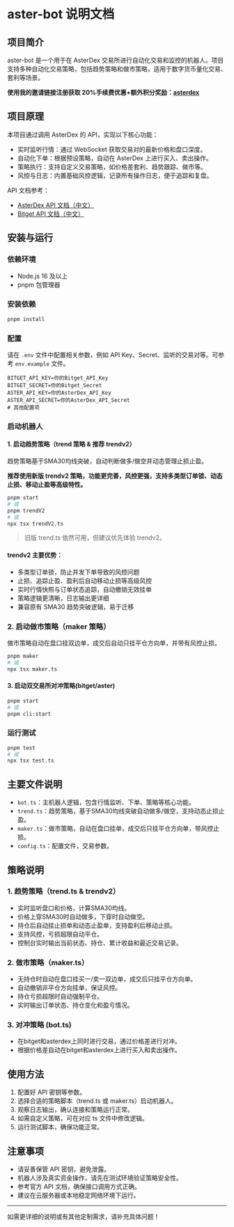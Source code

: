 # aster-bot 说明文档

## 项目简介

aster-bot 是一个用于在 AsterDex 交易所进行自动化交易和监控的机器人。项目支持多种自动化交易策略，包括趋势策略和做市策略，适用于数字货币量化交易、套利等场景。

**使用我的邀请链接注册获取 20%手续费优惠+额外积分奖励：[asterdex](https://www.asterdex.com/en/referral/375926)**

## 项目原理

本项目通过调用 AsterDex 的 API，实现以下核心功能：

- 实时监听行情：通过 WebSocket 获取交易对的最新价格和盘口深度。
- 自动化下单：根据预设策略，自动在 AsterDex 上进行买入、卖出操作。
- 策略执行：支持自定义交易策略，如价格差套利、趋势跟踪、做市等。
- 风控与日志：内置基础风控逻辑，记录所有操作日志，便于追踪和复盘。

API 文档参考：
- [AsterDex API 文档（中文）](https://github.com/asterdex/api-docs/blob/master/aster-finance-api_CN.md)
- [Bitget API 文档（中文）](https://www.bitget.com/zh-CN/api-doc/)

## 安装与运行

### 依赖环境

- Node.js 16 及以上
- pnpm 包管理器

### 安装依赖

```bash
pnpm install
```

### 配置

请在 `.env` 文件中配置相关参数，例如 API Key、Secret、监听的交易对等。可参考 `env.example` 文件。

```env
BITGET_API_KEY=你的Bitget_API_Key
BITGET_SECRET=你的Bitget_Secret
ASTER_API_KEY=你的AsterDex_API_Key
ASTER_API_SECRET=你的AsterDex_API_Secret
# 其他配置项
```

### 启动机器人

#### 1. 启动趋势策略（trend 策略 & 推荐 trendv2）

趋势策略基于SMA30均线突破，自动判断做多/做空并动态管理止损止盈。

**推荐使用新版 trendv2 策略，功能更完善，风控更强，支持多类型订单锁、动态止损、移动止盈等高级特性。**

```bash
pnpm start
# 或
pnpm trendV2
# 或
npx tsx trendV2.ts
```

> 旧版 trend.ts 依然可用，但建议优先体验 trendv2。

#### trendv2 主要优势：
- 多类型订单锁，防止并发下单导致的风控问题
- 止损、追踪止盈、盈利后自动移动止损等高级风控
- 实时行情快照与订单状态追踪，自动撤销无效挂单
- 策略逻辑更清晰，日志输出更详细
- 兼容原有 SMA30 趋势突破逻辑，易于迁移

### 2. 启动做市策略（maker 策略）

做市策略自动在盘口挂双边单，成交后自动只挂平仓方向单，并带有风控止损。

```bash
pnpm maker
# 或
npx tsx maker.ts
```

#### 3. 启动双交易所对冲策略(bitget/aster)

```bash
pnpm start
# 或
pnpm cli:start
```

### 运行测试

```bash
pnpm test
# 或
npx tsx test.ts
```

## 主要文件说明

- `bot.ts`：主机器人逻辑，包含行情监听、下单、策略等核心功能。
- `trend.ts`：趋势策略，基于SMA30均线突破自动做多/做空，支持动态止损止盈。
- `maker.ts`：做市策略，自动在盘口挂单，成交后只挂平仓方向单，带风控止损。
- `config.ts`：配置文件，交易参数。

## 策略说明

### 1. 趋势策略（trend.ts & trendv2）

- 实时监听盘口和价格，计算SMA30均线。
- 价格上穿SMA30时自动做多，下穿时自动做空。
- 持仓后自动挂止损单和动态止盈单，支持盈利后移动止损。
- 支持风控，亏损超限自动平仓。
- 控制台实时输出当前状态、持仓、累计收益和最近交易记录。

### 2. 做市策略（maker.ts）

- 无持仓时自动在盘口挂买一/卖一双边单，成交后只挂平仓方向单。
- 自动撤销非平仓方向挂单，保证风控。
- 持仓亏损超限时自动强制平仓。
- 实时输出订单状态、持仓变化和盈亏情况。

### 3. 对冲策略 (bot.ts)

- 在bitget和asterdex上同时进行交易，通过价格差进行对冲。
- 根据价格差自动在bitget和asterdex上进行买入和卖出操作。

## 使用方法

1. 配置好 API 密钥等参数。
2. 选择合适的策略脚本（trend.ts 或 maker.ts）启动机器人。
3. 观察日志输出，确认连接和策略运行正常。
4. 如需自定义策略，可在对应 ts 文件中修改逻辑。
5. 运行测试脚本，确保功能正常。

## 注意事项

- 请妥善保管 API 密钥，避免泄露。
- 机器人涉及真实资金操作，请先在测试环境验证策略安全性。
- 参考官方 API 文档，确保接口调用方式正确。
- 建议在云服务器或本地稳定网络环境下运行。

---

如需更详细的说明或有其他定制需求，请补充具体问题！

